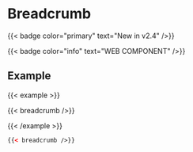 # Breadcrumb

{{< badge color="primary" text="New in v2.4" />}}

{{< badge color="info" text="WEB COMPONENT" />}}

## Example

{{< example >}}

{{< breadcrumb />}}

{{< /example >}}

```xml
{{< breadcrumb />}}
```

